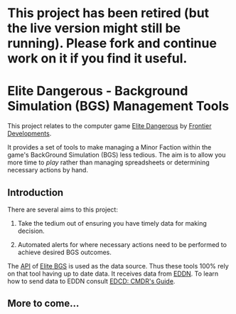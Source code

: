 **This project has been retired (but the live version might still be running).  Please fork and continue work on it if you find it useful.**
===

# Elite Dangerous - Background Simulation (BGS) Management Tools

This project relates to the computer game
[Elite Dangerous](https://www.elitedangerous.com/) by
[Frontier Developments](https://www.frontier.co.uk/).

It provides a set of tools to make managing a Minor Faction within the
game's BackGround Simulation (BGS) less tedious.  The aim is to allow
you more time to *play* rather than managing spreadsheets or determining
necessary actions by hand.

## Introduction
There are several aims to this project:

1. Take the tedium out of ensuring you have timely data for making
   decision.

1. Automated alerts for where necessary actions need to be performed to
   achieve desired BGS outcomes.

The [API](https://elitebgs.app/ebgs/) of
[Elite BGS](https://elitebgs.app/) is used as the data source.  Thus
these tools 100% rely on that tool having up to date data.  It receives
data from [EDDN](https://github.com/EDCD/EDDN).  To learn how to send
data to EDDN consult
[EDCD: CMDR's Guide](https://edcd.github.io/cmdrs-guide.html).

## More to come...
